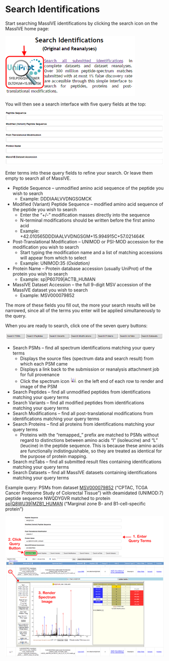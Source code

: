 # Search Identifications

Start searching MassIVE identifications by clicking the search icon on the MassIVE home page:

![search_entry](img/search_identifications/search_entry.png)

You will then see a search interface with five query fields at the top:

![search_query_fields](img/search_identifications/search_query_fields.png)

Enter terms into these query fields to refine your search. Or leave them empty to search all of MassIVE.

*   Peptide Sequence – unmodified amino acid sequence of the peptide you wish to search
    *   Example: DDDIAALVVDNGSGMCK
*   Modified (Variant) Peptide Sequence – modified amino acid sequence of the peptide you wish to search
    *   Enter the “+/-” modification masses directly into the sequence
    *   N-terminal modifications should be written before the first amino acid
    *   Example: +42.010565DDDIAALVVDNGSGM+15.994915C+57.021464K
*   Post-Translational Modification – UNIMOD or PSI-MOD accession for the modification you wish to search
    *   Start typing the modification name and a list of matching accessions will appear from which to select
    *   Example: UNIMOD:35 _(Oxidation)_
*   Protein Name – Protein database accession (usually UniProt) of the protein you wish to search
    *   Example: sp|P60709|ACTB_HUMAN
*   MassIVE Dataset Accession – the full 9-digit MSV accession of the MassIVE dataset you wish to search
    *   Example: MSV000079852

The more of these fields you fill out, the more your search results will be narrowed, since all of the terms you enter will be applied simultaneously to the query.

When you are ready to search, click one of the seven query buttons:

![search_query_buttons](img/search_identifications/search_query_buttons.png)

*   Search PSMs – find all spectrum identifications matching your query terms
    *   Displays the source files (spectrum data and search result) from which each PSM came
    *   Displays a link back to the submission or reanalysis attachment job for full provenance
    *   Click the spectrum icon ![spectrum_icon](img/search_identifications/spectrum_icon.png) on the left end of each row to render and image of the PSM
*   Search Peptides – find all unmodified peptides from identifications matching your query terms
*   Search Variants – find all modified peptides from identifications matching your query terms
*   Search Modifications – find all post-translational modifications from identifications matching your query terms
*   Search Proteins – find all proteins from identifications matching your query terms
    *   Proteins with the “remapped_” prefix are matched to PSMs without regard to distinctions between amino acids “I” (isoleucine) and “L” (leucine) in the peptide sequence. This is because these amino acids are functionally indistinguishable, so they are treated as identical for the purpose of protein mapping.
*   Search mzTabs – find all submitted result files containing identifications matching your query terms
*   Search Datasets – find all MassIVE datasets containing identifications matching your query terms

Example query: PSMs from dataset [MSV000079852](http://massive.ucsd.edu/ProteoSAFe/dataset.jsp?task=120ab12f58594dd29c5a71de529a9686) (“CPTAC, TCGA Cancer Proteome Study of Colorectal Tissue”) with deamidated (UNIMOD:7) peptide sequence NWQDYGVR matched to protein [sp|Q8WU39|MZB1_HUMAN](http://www.uniprot.org/uniprot/Q8WU39) (“Marginal zone B- and B1-cell-specific protein”)

![search_result](img/search_identifications/search_result.png)
